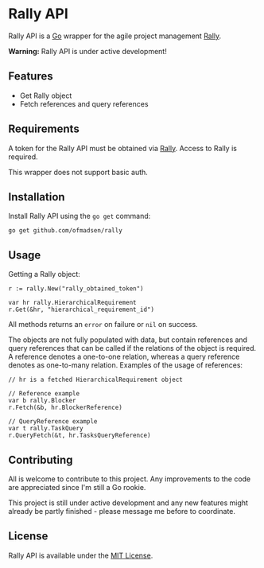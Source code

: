 Rally API
=========

Rally API is a [Go](http://golang.org/) wrapper for the agile project management [Rally](http://rally1.rallydev.com).

**Warning:** Rally API is under active development!

Features
--------

* Get Rally object
* Fetch references and query references

Requirements
------------

A token for the Rally API must be obtained via [Rally](https://rally1.rallydev.com/login/). Access to Rally is required.


This wrapper does not support basic auth.

Installation
------------

Install Rally API using the ``go get`` command:

    go get github.com/ofmadsen/rally

Usage
-----

Getting a Rally object:

    r := rally.New("rally_obtained_token")
    
    var hr rally.HierarchicalRequirement
    r.Get(&hr, "hierarchical_requirement_id")

All methods returns an ``error`` on failure or ``nil`` on success.

The objects are not fully populated with data, but contain references and query references that can be called if the relations of the object is required. A reference denotes a one-to-one relation, whereas a query reference denotes as one-to-many relation. Examples of the usage of references:

    // hr is a fetched HierarchicalRequirement object

    // Reference example
    var b rally.Blocker
    r.Fetch(&b, hr.BlockerReference)

    // QueryReference example
    var t rally.TaskQuery
    r.QueryFetch(&t, hr.TasksQueryReference)

Contributing
------------

All is welcome to contribute to this project. Any improvements to the code are appreciated since I'm still a Go rookie.

This project is still under active development and any new features might already be partly finished - please message me before to coordinate.

License
-------

Rally API is available under the [MIT License](http://opensource.org/licenses/MIT).
